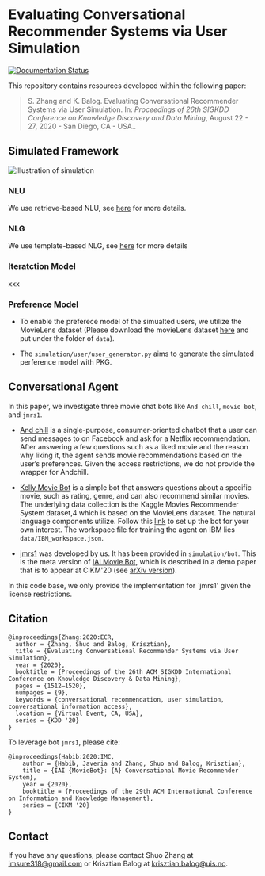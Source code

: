 # Evaluating Conversational Recommender Systems via User Simulation

[![Documentation Status](https://readthedocs.org/projects/usersimconvrec/badge/?version=latest)](https://usersimconvrec.readthedocs.io/en/latest/?badge=latest)

This repository contains resources developed within the following paper:

> S. Zhang and K. Balog. Evaluating Conversational Recommender Systems via User Simulation. In: *Proceedings of 26th SIGKDD Conference on Knowledge Discovery and Data Mining*, August 22 - 27, 2020 - San Diego, CA - USA..

## Simulated Framework

![Illustration of simulation](https://github.com/iai-group/UserSimConvRec/blob/master/data/simulator_anatomy.png)

### NLU
We use retrieve-based NLU, see [here](https://github.com/iai-group/UserSimConvRec/blob/master/simulation/nlp/movies/movies_nlu.py) for more details.

### NLG
We use template-based NLG, see [here](https://github.com/iai-group/UserSimConvRec/blob/master/simulation/nlp/movies/movies_nlu.py) for more details

### Iteratction Model
xxx

### Preference Model

* To enable the preferece model of the simualted users, we utilize the MovieLens dataset (Please download the movieLens dataset [here](https://www.kaggle.com/rounakbanik/movie-recommender-systems/data) and put under the folder of `data`). 

* The `simulation/user/user_generator.py` aims to generate the simulated perference model with PKG.

## Conversational Agent

In this paper, we investigate three movie chat bots like `And chill`, `movie bot`, and `jmrs1`.

* [And chill](http://www.andchill.io/) is a single-purpose, consumer-oriented chatbot that a user can send messages to on Facebook and ask for a Netflix recommendation. After answering a few questions such as a liked movie and the reason why liking it, the agent sends movie recommendations based on the user’s preferences. Given the access restrictions, we do not provide the wrapper for Andchill.

* [Kelly Movie Bot](https://github.com/Sundar0989/Movie_Bot) is a simple bot that answers questions about a specific movie, such as rating, genre, and can also recommend similar movies. The underlying data collection is the Kaggle Movies Recommender System dataset,4 which is based on the MovieLens dataset. The natural language components utilize. Follow this [link](https://github.com/Sundar0989/Movie_Bot) to set up the bot for your own interest. The workspace file for training the agent on IBM lies `data/IBM_workspace.json`.

* [jmrs1](https://github.com/iai-group/UserSimConvRec/tree/master/simulation/bot/jmrs1) was developed by us. It has been provided in `simulation/bot`. This is the meta version of [IAI Movie Bot](https://github.com/iai-group/moviebot), which is described in a demo paper that is to appear at CIKM'20 (see [arXiv version](https://arxiv.org/abs/2009.03668)).

In this code base, we only provide the implementation for `jmrs1' given the license restrictions.


## Citation
```
@inproceedings{Zhang:2020:ECR,
  author = {Zhang, Shuo and Balog, Krisztian},
  title = {Evaluating Conversational Recommender Systems via User Simulation},
  year = {2020},
  booktitle = {Proceedings of the 26th ACM SIGKDD International Conference on Knowledge Discovery & Data Mining},
  pages = {1512–1520},
  numpages = {9},
  keywords = {conversational recommendation, user simulation, conversational information access},
  location = {Virtual Event, CA, USA},
  series = {KDD '20}
}
```
To leverage bot `jmrs1`, please cite:
```
@inproceedings{Habib:2020:IMC,
	author = {Habib, Javeria and Zhang, Shuo and Balog, Krisztian},
	title = {IAI {MovieBot}: {A} Conversational Movie Recommender System},
	year = {2020},
	booktitle = {Proceedings of the 29th ACM International Conference on Information and Knowledge Management},
	series = {CIKM '20}
}
```

## Contact
If you have any questions, please contact Shuo Zhang at imsure318@gmail.com or Krisztian Balog at krisztian.balog@uis.no.
